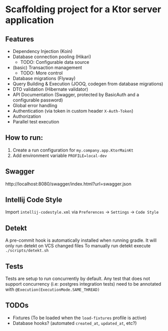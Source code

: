 # Scaffolding project for a Ktor server application

## Features

* Dependency Injection (Koin)
* Database connection pooling (Hikari)
    * TODO: Configurable data source
* (basic) Transaction management
    * TODO: More control  
* Database migrations (Flyway)
* Query Building & Execution (JOOQ, codegen from database migrations) 
* DTO validation (Hibernate validator)
* API Documentation (Swagger, protected by BasicAuth and a configurable password)
* Global error handling
* Authentication (via token in custom header `X-Auth-Token`)
* Authorization
* Parallel test execution

## How to run: 

1. Create a run configuration for `my.company.app.KtorMainKt`
2. Add environment variable `PROFILE=local-dev`

## Swagger

http://localhost:8080/swagger/index.html?url=swagger.json

## Intellij Code Style

Import `intellij-codestyle.xml` via `Preferences` -> `Settings` -> `Code Style`

## Detekt

A pre-commit hook is automatically installed when running gradle.
It will only run detekt on VCS changed files
To manually run detekt execute `./scripts/detekt.sh`

## Tests

Tests are setup to run concurrently by default.
Any test that does not support concurrency (i.e: postgres integration tests) need to be annotated with `@Execution(ExecutionMode.SAME_THREAD)`

## TODOs

* Fixtures (To be loaded when the `load-fixtures` profile is active)
* Database hooks? (automated `created_at`, `updated_at`, etc?)
